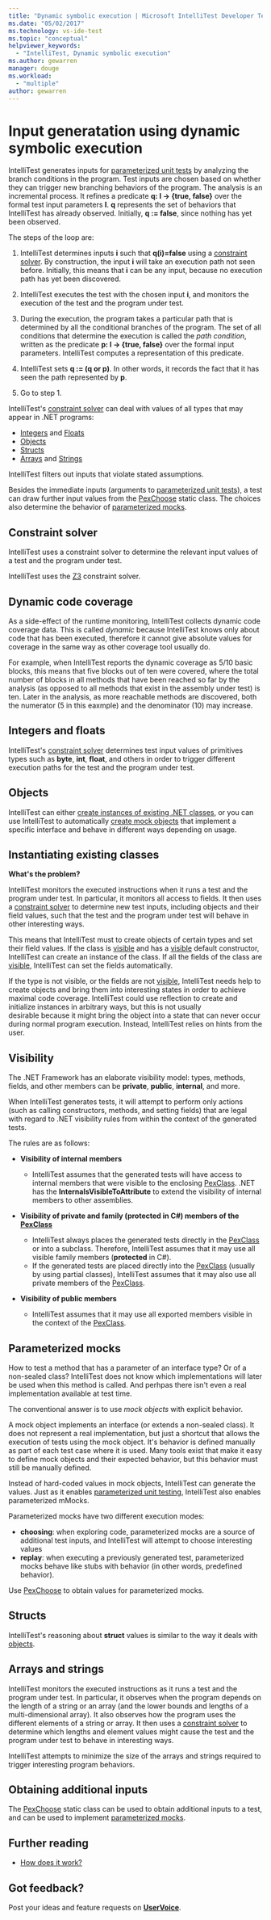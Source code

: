 ```yaml
---
title: "Dynamic symbolic execution | Microsoft IntelliTest Developer Test Tool | Microsoft Docs"
ms.date: "05/02/2017"
ms.technology: vs-ide-test
ms.topic: "conceptual"
helpviewer_keywords: 
  - "IntelliTest, Dynamic symbolic execution"
ms.author: gewarren
manager: douge
ms.workload: 
  - "multiple"
author: gewarren
---
```

# Input generatation using dynamic symbolic execution

IntelliTest generates inputs for 
[parameterized unit tests](test-generation.md#parameterized-unit-testing)
by analyzing the branch conditions in the program. 
Test inputs are chosen based on whether they can 
trigger new branching behaviors of the program. 
The analysis is an incremental process. It refines a 
predicate **q: I -> {true, false}** over the formal 
test input parameters **I**. **q** represents the set
of behaviors that IntelliTest has already observed. 
Initially, **q := false**, since nothing has yet been 
observed.

The steps of the loop are:

1. IntelliTest determines inputs **i** such that **q(i)=false**
   using a [constraint solver](#constraint-solver). 
   By construction, the input **i** will take an 
   execution path not seen before. Initially, this 
   means that **i** can be any input, because no
   execution path has yet been discovered.

1. IntelliTest executes the test with the chosen 
   input **i**, and monitors the execution of the 
   test and the program under test.

1. During the execution, the program takes a 
   particular path that is determined by all the 
   conditional branches of the program. The set of 
   all conditions that determine the execution is 
   called the *path condition*, written as the 
   predicate **p: I -> {true, false}** over the formal
   input parameters. IntelliTest computes a 
   representation of this predicate.

1. IntelliTest sets **q := (q or p)**. In other words,
   it records the fact that it has seen the path 
   represented by **p**.

1. Go to step 1.

IntelliTest's [constraint solver](#constraint-solver)
can deal with values of all types that may appear in 
.NET programs:

* [Integers](#integers-and-floats) and [Floats](#integers-and-floats)
* [Objects](#objects)
* [Structs](#structs)
* [Arrays](#arrays-and-strings) and [Strings](#arrays-and-strings)

IntelliTest filters out inputs that violate stated assumptions.

Besides the immediate inputs (arguments to 
[parameterized unit tests](test-generation.md#parameterized-unit-testing)),
a test can draw further input values from the 
[PexChoose](static-helper-classes.md#pexchoose)
static class. The choices also determine the behavior of 
[parameterized mocks](#parameterized-mocks).

<a name="constraint-solver"></a>
## Constraint solver

IntelliTest uses a constraint solver to determine 
the relevant input values of a test and the 
program under test.

IntelliTest uses the 
[Z3](https://github.com/Z3Prover/z3/wiki) constraint solver.

<a name="dynamic-code-coverage"></a>
## Dynamic code coverage

As a side-effect of the runtime monitoring, 
IntelliTest collects dynamic code coverage data. 
This is called *dynamic* because IntelliTest knows 
only about code that has been executed, therefore it 
cannot give absolute values for coverage in the same way 
as other coverage tool usually do. 

For example, when IntelliTest reports the dynamic 
coverage as 5/10 basic blocks, this means that five 
blocks out of ten were covered, where the total
number of blocks in all methods that have been reached
so far by the analysis (as opposed to all methods 
that exist in the assembly under test) is ten.
Later in the analysis, as more reachable methods
are discovered, both the numerator (5 in this eaxmple)
and the denominator (10) may increase.

<a name="integers-and-floats"></a>
## Integers and floats

IntelliTest's [constraint solver](#constraint-solver)
determines test input values of primitives types such
as **byte**, **int**, **float**, and others in order 
to trigger different execution paths for the test and
the program under test.

<a name="objects"></a>
## Objects

IntelliTest can either 
[create instances of existing .NET classes](#existing-classes), 
or you can use IntelliTest to automatically 
[create mock objects](#parameterized-mocks) that 
implement a specific interface and behave in different
ways depending on usage.

<a name="existing-classes"></a>
## Instantiating existing classes

**What's the problem?**

IntelliTest monitors the executed instructions when 
it runs a test and the program under test. In 
particular, it monitors all access to fields. It then
uses a [constraint solver](#constraint-solver) to 
determine new test inputs, including objects and 
their field values, such that the test and the 
program under test will behave in other interesting ways.

This means that IntelliTest must to create objects of
certain types and set their field values. If the 
class is [visible](#visibility) and has a 
[visible](#visibility) default constructor, 
IntelliTest can create an instance of the class.
If all the fields of the class are [visible](#visibility), 
IntelliTest can set the fields automatically.

If the type is not visible, or the fields are not 
[visible](#visibility), IntelliTest needs help to 
create objects and bring them into interesting states
in order to achieve maximal code coverage. IntelliTest
could use reflection to create and initialize 
instances in arbitrary ways, but this is not usually  
desirable because it might bring the object into a 
state that can never occur during normal program 
execution. Instead, IntelliTest relies on hints from 
the user.

<a name="visibility"></a>
## Visibility

The .NET Framework has an elaborate visibility model:
types, methods, fields, and other members can be 
**private**, **public**, **internal**, and more.

When IntelliTest generates tests, it will attempt to 
perform only actions (such as calling constructors, 
methods, and setting fields) that are legal with regard
to .NET visibility rules from within the context of 
the generated tests.

The rules are as follows:

* **Visibility of internal members**
  * IntelliTest assumes that the generated tests will have access 
  to internal members that were visible to the 
  enclosing [PexClass](attribute-glossary.md#pexclass).
  .NET has the **InternalsVisibleToAttribute** to 
  extend the visibility of internal members to other assemblies.<p />

* **Visibility of private and family (protected in C#) members of the 
  [PexClass](attribute-glossary.md#pexclass)**
  * IntelliTest always places the generated tests directly
    in the [PexClass](attribute-glossary.md#pexclass)
    or into a subclass. Therefore, IntelliTest 
    assumes that it may use all visible family
    members (**protected** in C#).
  * If the generated tests are placed directly into 
    the [PexClass](attribute-glossary.md#pexclass) 
    (usually by using partial classes), IntelliTest 
    assumes that it may also use all private members of the
    [PexClass](attribute-glossary.md#pexclass).<p />

* **Visibility of public members**
  * IntelliTest assumes that it may use all exported members visible in the context of the [PexClass](attribute-glossary.md#pexclass).

<a name="parameterized-mocks"></a>
## Parameterized mocks

How to test a method that has a parameter of an 
interface type? Or of a non-sealed class? IntelliTest
does not know which implementations will later be 
used when this method is called. And perhpas there isn't
even a real implementation available at test time.

The conventional answer is to use *mock objects* with 
explicit behavior. 

A mock object implements an interface (or extends a 
non-sealed class). It does not represent a real 
implementation, but just a shortcut that allows the 
execution of tests using the mock object. It's 
behavior is defined manually as part of each test 
case where it is used. Many tools exist that make it 
easy to define mock objects and their expected 
behavior, but this behavior must still be manually defined.

Instead of hard-coded values in mock objects, 
IntelliTest can generate the values. Just as 
it enables [parameterized unit testing](test-generation.md#parameterized-unit-testing), 
IntelliTest  also enables parameterized mMocks.

Parameterized mocks have two different execution modes:

* **choosing**: when exploring code, parameterized 
  mocks are a source of additional test inputs, and 
  IntelliTest will attempt to choose interesting values
* **replay**: when executing a previously generated 
  test, parameterized mocks behave like stubs with 
  behavior (in other words, predefined behavior).

Use [PexChoose](static-helper-classes.md#pexchoose) 
to obtain values for parameterized mocks.

<a name="structs"></a>
## Structs

IntelliTest's reasoning about **struct** values is 
similar to the way it deals with [objects](#objects).

<a name="arrays-and-strings"></a>
## Arrays and strings

IntelliTest monitors the executed instructions as 
it runs a test and the program under test. In 
particular, it observes when the program depends on 
the length of a string or an array (and the lower 
bounds and lengths of a multi-dimensional array). 
It also observes how the program uses the different
elements of a string or array. It then uses a 
[constraint solver](#constraint-solver) to determine
which lengths and element values might cause the test
and the program under test to behave in interesting ways.

IntelliTest attempts to minimize the size of the 
arrays and strings required to trigger interesting 
program behaviors.

<a name="additional-inputs"></a>
## Obtaining additional inputs

The [PexChoose](static-helper-classes.md#pexchoose) 
static class can be used to obtain additional inputs
to a test, and can be used to implement 
[parameterized mocks](#parameterized-mocks).

<a name="further-reading"></a>
## Further reading

* [How does it work?](https://blogs.msdn.microsoft.com/visualstudioalm/2014/12/11/smart-unit-tests-a-mental-model/)

## Got feedback?

Post your ideas and feature requests on 
**[UserVoice](https://visualstudio.uservoice.com/forums/121579-visual-studio-2015/category/157869-test-tools?query=IntelliTest)**.
